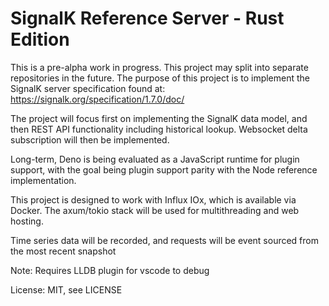 # SignalK Reference Server - Rust Edition

This is a pre-alpha work in progress.  This project may split into separate repositories in the future.
The purpose of this project is to implement the SignalK server specification found at:
https://signalk.org/specification/1.7.0/doc/

The project will focus first on implementing the SignalK data model, and then REST API functionality 
including historical lookup.  Websocket delta subscription will then be implemented.

Long-term, Deno is being evaluated as a JavaScript runtime for plugin support, with the goal being
plugin support parity with the Node reference implementation.

This project is designed to work with Influx IOx, which is available via Docker.
The axum/tokio stack will be used for multithreading and web hosting.

Time series data will be recorded, and requests will be event sourced from the most recent snapshot

Note: Requires LLDB plugin for vscode to debug

License: MIT, see LICENSE